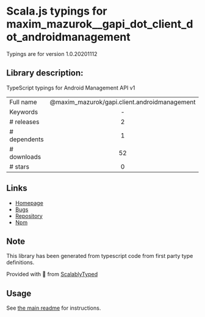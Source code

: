 
# Scala.js typings for maxim_mazurok__gapi_dot_client_dot_androidmanagement

Typings are for version 1.0.20201112

## Library description:
TypeScript typings for Android Management API v1

|                    |                 |
| ------------------ | :-------------: |
| Full name          | @maxim_mazurok/gapi.client.androidmanagement |
| Keywords           | - |
| # releases         | 2 |
| # dependents       | 1 |
| # downloads        | 52 |
| # stars            | 0 |

## Links
- [Homepage](https://github.com/Maxim-Mazurok/google-api-typings-generator#readme)
- [Bugs](https://github.com/Maxim-Mazurok/google-api-typings-generator/issues)
- [Repository](https://github.com/Maxim-Mazurok/google-api-typings-generator)
- [Npm](https://www.npmjs.com/package/%40maxim_mazurok%2Fgapi.client.androidmanagement)
    


## Note
This library has been generated from typescript code from first party type definitions.

Provided with :purple_heart: from [ScalablyTyped](https://github.com/oyvindberg/ScalablyTyped)

## Usage
See [the main readme](../../readme.md) for instructions.


